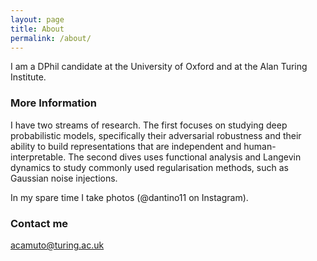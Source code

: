 ```yaml
---
layout: page
title: About
permalink: /about/
---
```


I am a DPhil candidate at the University of Oxford and at the Alan Turing Institute. 

### More Information

I have two streams of research. The first focuses on studying deep probabilistic models, specifically their adversarial robustness and their ability to build representations that are independent and human-interpretable. 
The second dives uses functional analysis and Langevin dynamics to study commonly used regularisation methods, such as Gaussian noise injections.

In my spare time I take photos (@dantino11 on Instagram). 

### Contact me

[acamuto@turing.ac.uk](acamuto@turing.ac.uk)
